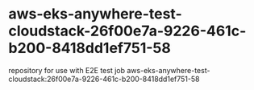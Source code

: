 # aws-eks-anywhere-test-cloudstack-26f00e7a-9226-461c-b200-8418dd1ef751-58
repository for use with E2E test job aws-eks-anywhere-test-cloudstack:26f00e7a-9226-461c-b200-8418dd1ef751-58
